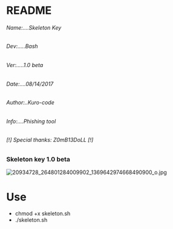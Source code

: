 # README #

###### Name:....Skeleton Key
###### Dev:.....Bash
###### Ver:.....1.0 beta
###### Date:....08/14/2017
###### Author:..Kuro-code
###### Info:....Phishing tool

######     [!] Special thanks: Z0mB13DoLL [!]

### Skeleton key 1.0 beta ###
![20934728_264801284009902_1369642974668490900_o.jpg](https://github.com/KURO-CODE/Skeleton/blob/master/20934728_264801284009902_1369642974668490900_o.jpg)
# Use #

*  chmod +x skeleton.sh
* ./skeleton.sh

